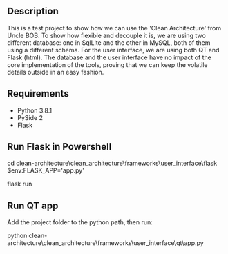 ## Description
This is a test project to show how we can use the 'Clean Architecture'
from Uncle BOB. To show how flexible and decouple it is, we are using
two different database: one in SqlLite and the other in MySQL, both
of them using a different schema. For the user interface, we are using
both QT and Flask (html). The database and the user interface have no
impact of the core implementation of the tools, proving that we can
keep the volatile details outside in an easy fashion.

## Requirements
- Python 3.8.1
- PySide 2
- Flask

## Run Flask in Powershell
cd clean-architecture\clean_architecture\frameworks\user_interface\flask
$env:FLASK_APP='app.py'

flask run

## Run QT app
Add the project folder to the python path, then run:

python clean-architecture\clean_architecture\frameworks\user_interface\qt\app.py